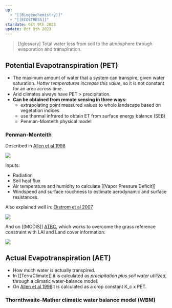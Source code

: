 ```yaml
---
up:
  - "[[Biogeochemistry]]"
  - "[[ECOSTRESS]]"
stardate: Oct 9th 2023
update: Oct 9th 2023
---
```

> [!glossary]  Total water loss from soil to the atmosphere through evaporation and transpiration.

## Potential Evapotranspiration (PET)
- The maximum amount of water that a system can transpire, given water saturation. *Hotter temperatures increase this value*, so it is not constant for an area across time.
- Arid climates always have PET > precipitation.
- **Can be obtained from remote sensing in three ways:**
	- extrapolating point measured values to whole landscape based on vegetation indices
	- use thermal infrared to obtain ET from surface energy balance (SEB)
	- Penman-Monteith physical model

### Penman-Monteith
Described in [Allen et al 1998](https://www.fao.org/3/X0490E/X0490E00.htm)

![](https://i.imgur.com/xGC2Hqq.png)

Inputs:
- Radiation
- Soil heat flux
- Air temperature and humidity to calculate [[Vapor Pressure Deficit]]
- Windspeed and surface rouchness to estimate aerodynamic and surface resistances.

Also explained well in:
[Ekstrom et al 2007](https://hal.science/hal-00305649/)

![](https://i.imgur.com/QGWVBzV.png)

And on [[MODIS]] [ATBC](https://lpdaac.usgs.gov/documents/93/MOD16_ATBD.pdf), which works to overcome the grass reference constraint with LAI and Land cover information:

![](https://i.imgur.com/zT4AlgS.png)


## Actual Evapotranspiration (AET)
- How much water is actually transpired.
- In [[TerraClimate]] it is calculated as *precipitation plus soil water utilized*, through a climatic water-balance model.
- On [Allen et al 1998](https://www.fao.org/3/X0490E/x0490e0a.htm#chapter%205%20%20%20introduction%20to%20crop%20evapotranspiration%20(etc))it is calculated as a crop constant K_c x PET.
### Thornthwaite-Mather climatic water balance model (WBM)
